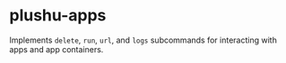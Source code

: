 plushu-apps
===========

Implements `delete`, `run`, `url`, and `logs` subcommands for interacting with apps and app containers.
